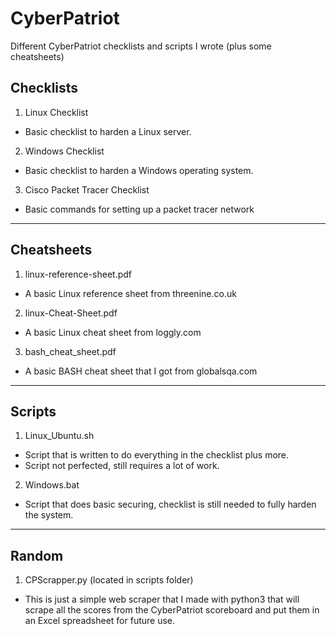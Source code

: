 # CyberPatriot
Different CyberPatriot checklists and scripts I wrote (plus some cheatsheets)
## Checklists
1. Linux Checklist
  - Basic checklist to harden a Linux server.

2. Windows Checklist
  - Basic checklist to harden a Windows operating system.

3. Cisco Packet Tracer Checklist
  - Basic commands for setting up a packet tracer network
-----------------------------------------------------------------------------------------------------------------------------------
## Cheatsheets
1. linux-reference-sheet.pdf
  - A basic Linux reference sheet from threenine.co.uk

2. linux-Cheat-Sheet.pdf
  - A basic Linux cheat sheet from loggly.com

3. bash_cheat_sheet.pdf
  - A basic BASH cheat sheet that I got from globalsqa.com
-----------------------------------------------------------------------------------------------------------------------------------
## Scripts
1. Linux_Ubuntu.sh
  - Script that is written to do everything in the checklist plus more.
  - Script not perfected, still requires a lot of work.

2. Windows.bat
  - Script that does basic securing, checklist is still needed to fully harden the system.
-----------------------------------------------------------------------------------------------------------------------------------
## Random
1. CPScrapper.py (located in scripts folder)
  - This is just a simple web scraper that I made with python3 that will scrape all the scores from the CyberPatriot scoreboard and put them in an Excel spreadsheet for future use.
